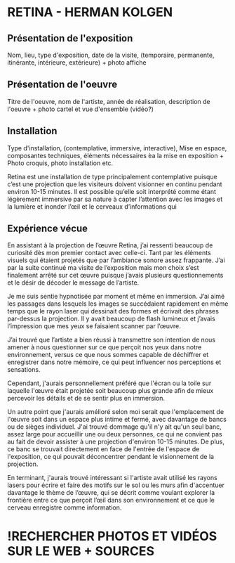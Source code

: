 # RETINA - HERMAN KOLGEN #

## Présentation de l'exposition ##
 Nom, lieu, type d'exposition, date de la visite, (temporaire, permanente, itinérante, intérieure, extérieure) + photo affiche
 
 ## Présentation de l'oeuvre ##
 Titre de l'oeuvre, nom de l'artiste, année de réalisation, description de l'oeuvre + photo cartel et vue d'ensemble (vidéo?)
 
 ## Installation ##
 Type d'installation, (contemplative, immersive, interactive), Mise en espace, composantes techniques, éléments nécessaires èa la mise en exposition + Photo croquis, photo installation etc.
 
Retina est une installation de type principalement contemplative puisque c’est une projection que les visiteurs doivent visionner en continu pendant environ 10-15 minutes. Il est possible qu’elle soit interprété comme étant légèrement immersive par sa nature à capter l’attention avec les images et la lumière et inonder l’œil et le cerveaux d’informations qui 
 
 ## Expérience vécue ##
 
En assistant à la projection de l’œuvre Retina, j’ai ressenti beaucoup de curiosité dès mon premier contact avec celle-ci. Tant par les éléments visuels qui étaient projetés que par l’ambiance sonore assez frappante. J’ai par la suite continué ma visite de l’exposition mais mon choix s’est finalement arrêté sur cet œuvre puisque j’avais plusieurs questionnements et le désir de décoder le message de l’artiste. 

Je me suis sentie hypnotisée par moment et même en immersion. J’ai aimé les passages dans lesquels les images se succédaient rapidement en même temps que le rayon laser qui dessinait des formes et écrivait des phrases par-dessus la projection. Il y avait beaucoup de flash lumineux et j’avais l’impression que mes yeux se faisaient scanner par l’œuvre. 

J’ai trouvé que l’artiste a bien réussi à transmettre son intention de nous amener à nous questionner sur ce que perçoit nos yeux dans notre environnement, versus ce que nous sommes capable de déchiffrer et enregistrer dans notre mémoire, ce qui peut influencer nos perceptions et sensations.
 
Cependant, j'aurais personnellement préféré que l'écran ou la toile sur laquelle l'œuvre était projetée soit beaucoup plus grande afin de mieux percevoir les détails et de se sentir plus en immersion. 

Un autre point que j'aurais amélioré selon moi serait que l'emplacement de l'œuvre soit dans un espace plus intime et fermé, avec davantage de bancs ou de sièges individuel. J'ai trouvé dommage qu'il n'y ait qu'un seul banc, assez large pour accueillir une ou deux personnes, ce qui ne convient pas au fait de devoir assister à une projection d'environ 10-15 minutes. De plus, ce banc se trouvait directement en face de l'entrée de l'espace de l'exposition, ce qui pouvait déconcentrer pendant le visionnement de la projection. 

En terminant, j'aurais trouvé intéressant si l'artiste avait utilisé les rayons lasers pour écrire et faire des motifs sur le sol ou les murs afin d'accentuer davantage le thème de l’œuvre, qui se décrit comme voulant explorer la frontière entre ce que perçoit l’œil dans son environnement et ce que le cerveau enregistre comme information.
 
 
 # !RECHERCHER PHOTOS ET VIDÉOS SUR LE WEB + SOURCES #
